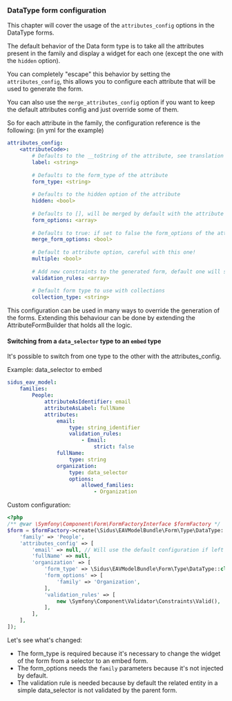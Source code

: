 ### DataType form configuration

This chapter will cover the usage of the ````attributes_config```` options in the DataType forms.

The default behavior of the Data form type is to take all the attributes present in the family and display a widget for
each one (except the one with the ````hidden```` option).

You can completely "escape" this behavior by setting the ````attributes_config````, this allows you to configure each
attribute that will be used to generate the form.

You can also use the ````merge_attributes_config```` option if you want to keep the default attributes config and just
override some of them.

So for each attribute in the family, the configuration reference is the following: (in yml for the example)

````yml
attributes_config:
    <attributeCode>:
        # Defaults to the __toString of the attribute, see translation chapter for more information
        label: <string>
        
        # Defaults to the form_type of the attribute
        form_type: <string>
        
        # Defaults to the hidden option of the attribute
        hidden: <bool>
        
        # Defaults to [], will be merged by default with the attribute form_options
        form_options: <array>
        
        # Defaults to true: if set to false the form_options of the attribute will be ignored
        merge_form_options: <bool>
        
        # Default to attribute option, careful with this one!
        multiple: <bool>
        
        # Add new constraints to the generated form, default one will still be used!
        validation_rules: <array>
        
        # Default form type to use with collections
        collection_type: <string>
````

This configuration can be used in many ways to override the generation of the forms.
Extending this behaviour can be done by extending the AttributeFormBuilder that holds all the logic.

#### Switching from a ````data_selector```` type to an ````embed```` type
It's possible to switch from one type to the other with the attributes_config.

Example: data_selector to embed

````yml
sidus_eav_model:
    families:
        People:
            attributeAsIdentifier: email
            attributeAsLabel: fullName
            attributes:
                email:
                    type: string_identifier
                    validation_rules:
                        - Email:
                            strict: false
                fullName:
                    type: string
                organization:
                    type: data_selector
                    options:
                        allowed_families:
                            - Organization

````

Custom configuration:

````php
<?php
/** @var \Symfony\Component\Form\FormFactoryInterface $formFactory */
$form = $formFactory->create(\Sidus\EAVModelBundle\Form\Type\DataType::class, null, [
    'family' => 'People',
    'attributes_config' => [
        'email' => null, // Will use the default configuration if left null
        'fullName' => null,
        'organization' => [
            'form_type' => \Sidus\EAVModelBundle\Form\Type\DataType::class,
            'form_options' => [
                'family' => 'Organization',
            ],
            'validation_rules' => [
                new \Symfony\Component\Validator\Constraints\Valid(),
            ],
        ],
    ],
]);
````

Let's see what's changed:
- The form_type is required because it's necessary to change the widget of the form from a selector to an embed form.
- The form_options needs the ````family```` parameters because it's not injected by default.
- The validation rule is needed because by default the related entity in a simple data_selector is not validated by the
parent form.
